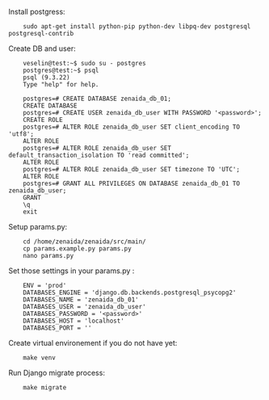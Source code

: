 

Install postgress:

        sudo apt-get install python-pip python-dev libpq-dev postgresql postgresql-contrib


Create DB and user:

        veselin@test:~$ sudo su - postgres
        postgres@test:~$ psql
        psql (9.3.22)
        Type "help" for help.

        postgres=# CREATE DATABASE zenaida_db_01;
        CREATE DATABASE
        postgres=# CREATE USER zenaida_db_user WITH PASSWORD '<password>';
        CREATE ROLE
        postgres=# ALTER ROLE zenaida_db_user SET client_encoding TO 'utf8';
        ALTER ROLE
        postgres=# ALTER ROLE zenaida_db_user SET default_transaction_isolation TO 'read committed';
        ALTER ROLE
        postgres=# ALTER ROLE zenaida_db_user SET timezone TO 'UTC';
        ALTER ROLE
        postgres=# GRANT ALL PRIVILEGES ON DATABASE zenaida_db_01 TO zenaida_db_user;
        GRANT
        \q
        exit


Setup params.py:

        cd /home/zenaida/zenaida/src/main/
        cp params.example.py params.py
        nano params.py


Set those settings in your params.py :

        ENV = 'prod'
        DATABASES_ENGINE = 'django.db.backends.postgresql_psycopg2'
        DATABASES_NAME = 'zenaida_db_01'
        DATABASES_USER = 'zenaida_db_user'
        DATABASES_PASSWORD = '<password>'
        DATABASES_HOST = 'localhost'
        DATABASES_PORT = ''


Create virtual environement if you do not have yet:

        make venv


Run Django migrate process:

        make migrate



